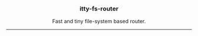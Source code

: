 <p align="center">
  <h3 align="center">itty-fs-router</h3>
  <p align="center">Fast and tiny file-system based router.
</p>

---
